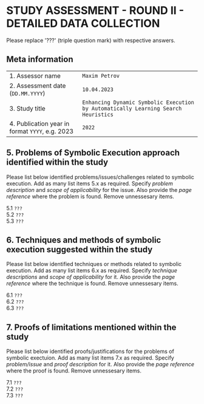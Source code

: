 # STUDY ASSESSMENT - ROUND II - DETAILED DATA COLLECTION

Please replace '???' (triple question mark) with respective answers. 

## Meta information

|                                                  |     |
| ---                                              | --- |
| 1. Assessor name                                 | `Maxim Petrov` |
| 2. Assessment date (`DD.MM.YYYY`)                | `10.04.2023` | 
| 3. Study title                                   | `Enhancing Dynamic Symbolic Execution by Automatically Learning Search Heuristics` |
| 4. Publication year in format `YYYY`, e.g. 2023  | `2022` |
  
## 5. Problems of Symbolic Execution approach identified within the study

Please list below identified problems/issues/challenges related to symbolic execution.
Add as many list items 5.x as required. Specify _problem description_ and _scope of applicability_ for the issue.
Also provide the _page reference_ where the problem is found.
Remove unnessesary items.
  
5.1 `???`  
5.2 `???`  
5.3 `???`

## 6. Techniques and methods of symbolic execution suggested within the study

Please list below identified techniques or methods related to symbolic execution.
Add as many list items 6.x as required. Specify _technique descriptions_ and _scope of applicability_ for it.
Also provide the _page reference_ where the technique is found.
Remove unnessesary items.
  
6.1 `???`  
6.2 `???`  
6.3 `???`


## 7. Proofs of limitations mentioned within the study

Please list below identified proofs/justifications for the problems of symbolic exectuion.
Add as many list items 7.x as required. Specify _problem/issue_ and _proof description_ for it.
Also provide the _page reference_ where the proof is found.
Remove unnessesary items.
  
7.1 `???`  
7.2 `???`  
7.3 `???`
